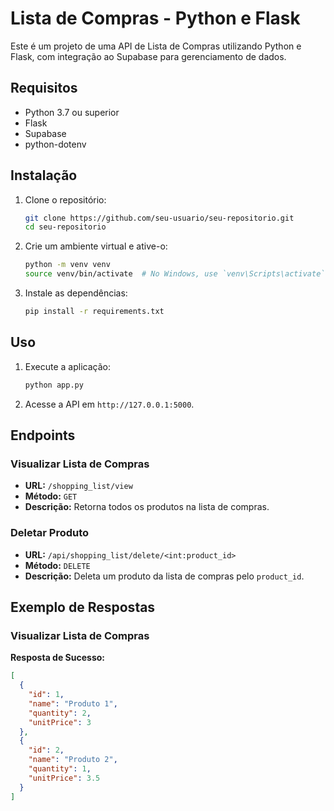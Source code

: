 # Lista de Compras - Python e Flask

Este é um projeto de uma API de Lista de Compras utilizando Python e Flask, com integração ao Supabase para gerenciamento de dados.

## Requisitos

- Python 3.7 ou superior
- Flask
- Supabase
- python-dotenv

## Instalação

1. Clone o repositório:

   ```bash
   git clone https://github.com/seu-usuario/seu-repositorio.git
   cd seu-repositorio
   ```

2. Crie um ambiente virtual e ative-o:

   ```bash
   python -m venv venv
   source venv/bin/activate  # No Windows, use `venv\Scripts\activate`
   ```

3. Instale as dependências:
   ```bash
   pip install -r requirements.txt
   ```

## Uso

1. Execute a aplicação:

   ```bash
   python app.py
   ```

2. Acesse a API em `http://127.0.0.1:5000`.

## Endpoints

### Visualizar Lista de Compras

- **URL:** `/shopping_list/view`
- **Método:** `GET`
- **Descrição:** Retorna todos os produtos na lista de compras.

### Deletar Produto

- **URL:** `/api/shopping_list/delete/<int:product_id>`
- **Método:** `DELETE`
- **Descrição:** Deleta um produto da lista de compras pelo `product_id`.

## Exemplo de Respostas

### Visualizar Lista de Compras

**Resposta de Sucesso:**

```json
[
  {
    "id": 1,
    "name": "Produto 1",
    "quantity": 2,
    "unitPrice": 3
  },
  {
    "id": 2,
    "name": "Produto 2",
    "quantity": 1,
    "unitPrice": 3.5
  }
]
```
